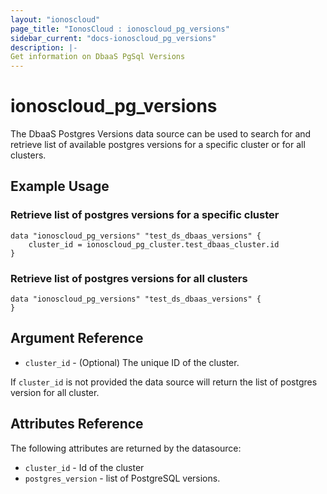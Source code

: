 ```yaml
---
layout: "ionoscloud"
page_title: "IonosCloud : ionoscloud_pg_versions"
sidebar_current: "docs-ionoscloud_pg_versions"
description: |-
Get information on DbaaS PgSql Versions
---
```


# ionoscloud\_pg_versions

The DbaaS Postgres Versions data source can be used to search for and retrieve list of available postgres versions for a specific cluster or for all clusters.

## Example Usage

### Retrieve list of postgres versions for a specific cluster
```hcl
data "ionoscloud_pg_versions" "test_ds_dbaas_versions" {
	cluster_id = ionoscloud_pg_cluster.test_dbaas_cluster.id
}
```

### Retrieve list of postgres versions for all clusters
```hcl
data "ionoscloud_pg_versions" "test_ds_dbaas_versions" {
}
```

## Argument Reference

* `cluster_id` - (Optional) The unique ID of the cluster.

If `cluster_id` is not provided the data source will return the list of postgres version for all cluster.

## Attributes Reference

The following attributes are returned by the datasource:

* `cluster_id` - Id of the cluster
* `postgres_version` - list of PostgreSQL versions.